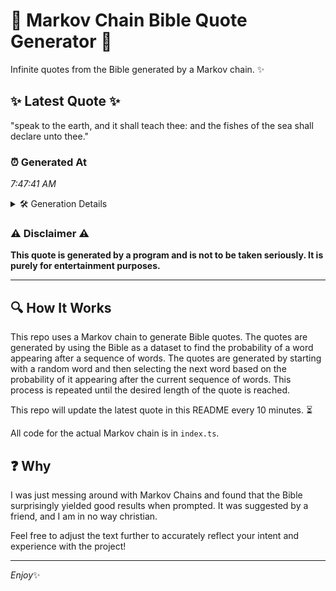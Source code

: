 # 📖 Markov Chain Bible Quote Generator 📖

Infinite quotes from the Bible generated by a Markov chain. ✨

## ✨ Latest Quote ✨
"speak to the earth, and it shall teach thee: and the fishes of the sea shall declare unto thee."

### ⏰ Generated At
*7:47:41 AM*

<details>
    <summary>🛠️ Generation Details</summary>
    <p>
        <strong>🌱 Seed:</strong> speak<br>
        <strong>🔄 Iterations:</strong> 18<br>
        <strong>📜 Context History:</strong><br>[ speak ]: to<br>[ speak, to ]: the<br>[ speak, to, the ]: earth,<br>[ speak, to, the, earth, ]: and<br>[ speak, to, the, earth,, and ]: it<br>[ speak, to, the, earth,, and, it ]: shall<br>[ to, the, earth,, and, it, shall ]: teach<br>[ the, earth,, and, it, shall, teach ]: thee:<br>[ earth,, and, it, shall, teach, thee: ]: and<br>[ and, it, shall, teach, thee:, and ]: the<br>[ it, shall, teach, thee:, and, the ]: fishes<br>[ shall, teach, thee:, and, the, fishes ]: of<br>[ teach, thee:, and, the, fishes, of ]: the<br>[ thee:, and, the, fishes, of, the ]: sea<br>[ and, the, fishes, of, the, sea ]: shall<br>[ the, fishes, of, the, sea, shall ]: declare<br>[ fishes, of, the, sea, shall, declare ]: unto<br>[ of, the, sea, shall, declare, unto ]: thee.<br>
    </p>
</details>

### ⚠️ Disclaimer ⚠️
**This quote is generated by a program and is not to be taken seriously. It is purely for entertainment purposes.**

---

## 🔍 How It Works

This repo uses a Markov chain to generate Bible quotes. The quotes are generated by using the Bible as a dataset to find the probability of a word appearing after a sequence of words. The quotes are generated by starting with a random word and then selecting the next word based on the probability of it appearing after the current sequence of words. This process is repeated until the desired length of the quote is reached.

This repo will update the latest quote in this README every 10 minutes. ⏳

All code for the actual Markov chain is in `index.ts`.

## ❓ Why

I was just messing around with Markov Chains and found that the Bible surprisingly yielded good results when prompted. 
It was suggested by a friend, and I am in no way christian.

Feel free to adjust the text further to accurately reflect your intent and experience with the project!

---

*Enjoy*✨
